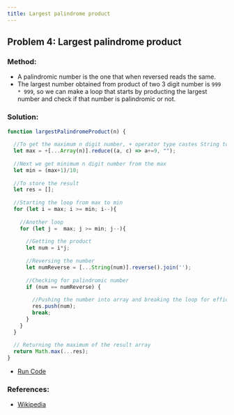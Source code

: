 ```yaml
---
title: Largest palindrome product
---
```

## Problem 4: Largest palindrome product

### Method:
- A palindromic number is the one that when reversed reads the same.
- The largest number obtained from product of two 3 digit number is `999 * 999`, so we can make a loop that starts by producting the largest number and check if that number is palindromic or not.
### Solution:
```js
function largestPalindromeProduct(n) {
  
  //To get the maximum n digit number, + operator type castes String to Number type
  let max = +[...Array(n)].reduce((a, c) => a+=9, "");
  
  //Next we get minimum n digit number from the max
  let min = (max+1)/10;
  
  //To store the result
  let res = [];
  
  //Starting the loop from max to min
  for (let i = max; i >= min; i--){
    
    //Another loop 
    for (let j =  max; j >= min; j--){
      
      //Getting the product
      let num = i*j; 
      
      //Reversing the number
      let numReverse = [...String(num)].reverse().join('');
      
      //Checking for palindromic number
      if (num == numReverse) {
      
        //Pushing the number into array and breaking the loop for efficiency
        res.push(num);
        break;
      }
    }
  }
  
  // Returning the maximum of the result array
  return Math.max(...res);
}
```
- [Run Code](https://repl.it/@ezioda004/Problem-4-Largest-palindrome-product)
### References:

- [Wikipedia](https://en.wikipedia.org/wiki/Palindromic_number)
